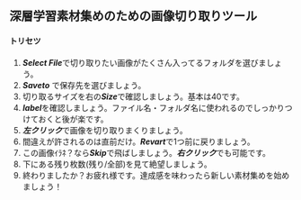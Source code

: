 ## 深層学習素材集めのための画像切り取りツール

#### トリセツ

1. ***Select File***で切り取りたい画像がたくさん入ってるフォルダを選びましょう。
2. ***Saveto*** で保存先を選びましょう。
3. 切り取るサイズを右の***Size***で確認しましょう。基本は40です。
4. ***label***を確認しましょう。ファイル名・フォルダ名に使われるのでしっかりつけておくと後が楽です。
5. ***左クリック***で画像を切り取りまくりましょう。
6. 間違えが許されるのは直前だけ。***Revart***で1つ前に戻りましょう。
7. この画像ｲﾗﾈ？なら***Skip***で飛ばしましょう。***右クリック***でも可能です。
8. 下にある残り枚数(残り/全部)を見て絶望しましょう。
9. 終わりましたか？お疲れ様です。達成感を味わったら新しい素材集めを始めましょう！
